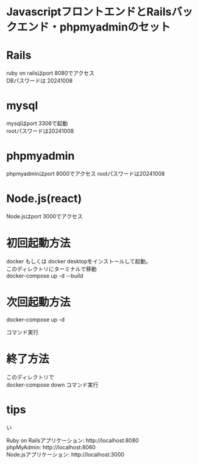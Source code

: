 # JavascriptフロントエンドとRailsバックエンド・phpmyadminのセット

# Rails  
ruby on railsはport 8080でアクセス   
DBパスワードは 20241008  

# mysql  
mysqlはport 3306で起動  
rootパスワードは20241008  

# phpmyadmin  
phpmyadminはport 8000でアクセス 
rootパスワードは20241008  

# Node.js(react)  
Node.jsはport 3000でアクセス  

# 初回起動方法  
docker もしくは docker desktopをインストールして起動。  
このディレクトリにターミナルで移動  
docker-compose up -d --build  

# 次回起動方法
docker-compose up -d

コマンド実行  
  
# 終了方法
このディレクトリで  
docker-compose down コマンド実行
 
# tips
い  
  
Ruby on Railsアプリケーション: http://localhost:8080  
phpMyAdmin: http://localhost:8060  
Node.jsアプリケーション: http://localhost:3000  
